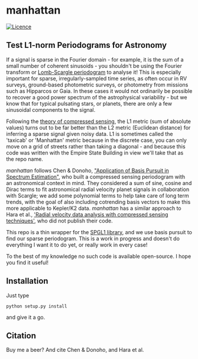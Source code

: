 # manhattan
[![Licence](https://img.shields.io/badge/License-LGPL%20v2.1-blue.svg?style=flat)](https://www.gnu.org/licenses/old-licenses/lgpl-2.1.html)


## Test L1-norm Periodograms for Astronomy

If a signal is sparse in the Fourier domain - for example, it is the sum of a small number of coherent sinusoids - you shouldn't be using the Fourier transform or [Lomb-Scargle periodogram](https://en.wikipedia.org/wiki/Least-squares_spectral_analysis) to analyse it! This is especially important for sparse, irregularly-sampled time series, as often occur in RV surveys, ground-based photometric surveys, or photometry from missions such as Hipparcos or Gaia. In these cases it would not ordinarily be possible to recover a good power spectrum of the astrophysical variability - but we know that for typical pulsating stars, or planets, there are only a few sinusoidal components to the signal.

Following the [theory of compressed sensing](https://arxiv.org/abs/math/0503066), the L1 metric (sum of absolute values) turns out to be far better than the L2 metric (Euclidean distance) for inferring a sparse signal given noisy data. L1 is sometimes called the 'taxicab' or 'Manhattan' metric because in the discrete case, you can only move on a grid of streets rather than taking a diagonal - and because this code was written with the Empire State Building in view we'll take that as the repo name. 

*manhattan* follows Chen & Donoho, ["Application of Basis Pursuit in Spectrum Estimation"](http://ieeexplore.ieee.org/document/681827/), who built a compressed sensing periodogram with an astronomical context in mind. They considered a sum of sine, cosine and Dirac terms to fit astronomical radial velocity planet signals in collaboration with Scargle; we add some polynomial terms to help take care of long term trends, with the goal of also including cotrending basis vectors to make this more applicable to Kepler/K2 data. *manhattan* has a similar approach to Hara et al., ['Radial velocity data analysis with compressed sensing techniques'](http://adsabs.harvard.edu/abs/2017MNRAS.464.1220H), who did not publish their code. 

This repo is a thin wrapper for the [SPGL1 library](https://github.com/drrelyea/SPGL1_python_port), and we use basis pursuit to find our sparse periodogram. This is a work in progress and doesn't do everything I want it to do yet, or really work in every case! 

To the best of my knowledge no such code is available open-source. I hope you find it useful! 


## Installation

Just type 

`python setup.py install` 

and give it a go.

## Citation

Buy me a beer? And cite Chen & Donoho, and Hara et al.
